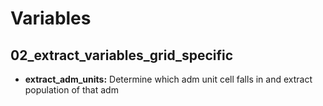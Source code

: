 # Variables

## 02_extract_variables_grid_specific

* __extract_adm_units:__ Determine which adm unit cell falls in and extract population of that adm
